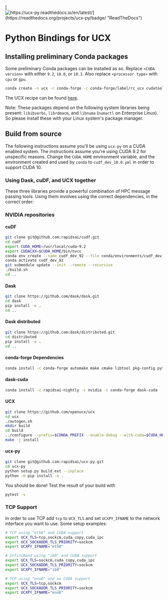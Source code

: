 [![https://ucx-py.readthedocs.io/en/latest/](https://readthedocs.org/projects/ucx-py/badge/ "ReadTheDocs")]( https://ucx-py.readthedocs.io/en/latest/ )

# Python Bindings for UCX

## Installing preliminary Conda packages

Some preliminary Conda packages can be installed as so. Replace `<CUDA version>`
with either `9.2`, `10.0`, or `10.1`. Also replace `<processor type>`
with `cpu` or `gpu`.

```bash
conda create -n ucx -c conda-forge -c conda-forge/label/rc_ucx cudatoolkit=<CUDA version> ucx-proc=*=<processor type> ucx ucx-py python=3.7
```

The UCX recipe can be found [here](https://github.com/conda-forge/ucx-split-feedstock/tree/rc/recipe).

Note: These packages depend on the following system libraries being present:
`libibverbs`, `librdmacm`, and `libnuma` (`numactl` on Enterprise Linux). So
please install these with your Linux system's package manager.

## Build from source

The following instructions assume you'll be using `ucx-py` on a CUDA enabled system. The instructions assume you're using CUDA 9.2 for unspecific reasons. Change the `CUDA_HOME` environment variable, and the environment created and used by `conda` to `cudf_dev_10.0.yml` in order to support CUDA 10.

### Using Dask, cuDF, and UCX together

These three libraries provide a powerful combination of HPC message passing
tools. Using them involves using the correct dependencies, in the correct
order:

### NVIDIA repositories

#### cuDF

```bash
git clone git@github.com:rapidsai/cudf.git
cd cudf
export CUDA_HOME=/usr/local/cuda-9.2
export CUDACXX=$CUDA_HOME/bin/nvcc
conda env create --name cudf_dev_92 --file conda/environments/cudf_dev_cuda9.2.yml
conda activate cudf_dev_92
git submodule update --init --remote --recursive
./build.sh
cd ..
```

#### Dask

```bash
git clone https://github.com/dask/dask.git
cd dask
pip install -e .
cd ..
```

#### Dask distributed

```bash
git clone https://github.com:dask/distributed.git
cd distributed
pip install -e .
cd ..
```

#### conda-forge Dependencies

```bash
conda install -c conda-forge automake make cmake libtool pkg-config pytest-asyncio cython cupy distributed setuptools
```

#### dask-cuda

```bash
conda install -c rapidsai-nightly -c nvidia -c conda-forge dask-cuda
```

#### UCX

```bash
git clone https://github.com/openucx/ucx
cd ucx
./autogen.sh
mkdir build
cd build
../configure --prefix=$CONDA_PREFIX --enable-debug --with-cuda=$CUDA_HOME --enable-mt CPPFLAGS="-I//$CUDA_HOME/include"
make -j install
```

#### ucx-py

```bash
git clone git@github.com:rapidsai/ucx-py.git
cd ucx-py
python setup.py build_ext --inplace
python -m pip install -e .
```

You should be done! Test the result of your build with

```bash
pytest -v
```

### TCP Support

In order to use TCP add `tcp` to `UCX_TLS` and set `UCXPY_IFNAME` to the network interface you want to use. Some setup examples:

```bash
# TCP using "eth0" and CUDA support
export UCX_TLS=tcp,sockcm,cuda_copy,cuda_ipc
export UCX_SOCKADDR_TLS_PRIORITY=sockcm
export UCXPY_IFNAME="eth0"

# InfiniBand using "ib0" and CUDA support
export UCX_TLS=sockcm,cuda_copy,cuda_ipc
export UCX_SOCKADDR_TLS_PRIORITY=sockcm
export UCXPY_IFNAME="ib0"

# TCP using "eno0" and no CUDA support
export UCX_TLS=tcp,sockcm
export UCX_SOCKADDR_TLS_PRIORITY=sockcm
export UCXPY_IFNAME="eno0"
```
